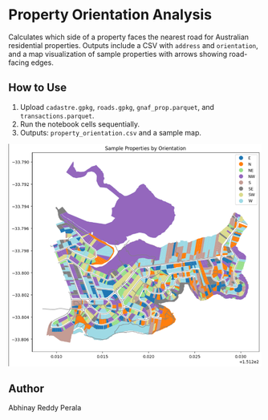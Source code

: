 # Property Orientation Analysis

Calculates which side of a property faces the nearest road for Australian residential properties. Outputs include a CSV with `address` and `orientation`, and a map visualization of sample properties with arrows showing road-facing edges.

## How to Use
1. Upload `cadastre.gpkg`, `roads.gpkg`, `gnaf_prop.parquet`, and `transactions.parquet`.
2. Run the notebook cells sequentially.
3. Outputs: `property_orientation.csv` and a sample map.

![Sample Property Orientation](orientation_output.png)
## Author
Abhinay Reddy Perala
